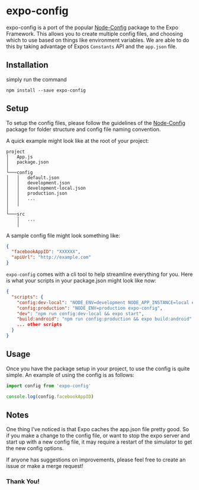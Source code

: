 # expo-config

expo-config is a port of the popular [Node-Config](https://www.npmjs.com/package/config) package to the Expo Framework. This allows you to create multiple config files, and choosing which to use based on things like environment variables. We are able to do this by taking advantage of Expos `Constants` API and the `app.json` file.

## Installation

simply run the command 

```
npm install --save expo-config
```

## Setup

To setup the config files, please follow the guidelines of the [Node-Config](https://www.npmjs.com/package/config) package for folder structure and config file naming convention.

A quick example might look like at the root of your project:

```
project
│   App.js
│   package.json   
│
└───config
│   │   default.json
│   │   development.json
│   │   development-local.json
│   │   production.json
│   │   ...
│   │
│   
└───src
    │   ...
    │ 
```

A sample config file might look something like:

```JSON
{
  "facebookAppID": "XXXXXX",
  "apiUrl": "http://example.com"
}
```

`expo-config` comes with a cli tool to help streamline everything for you. Here is what your scripts in your package.json might look like now:

```JSON
{
  "scripts": {
    "config:dev-local": "NODE_ENV=development NODE_APP_INSTANCE=local expo-config",
    "config:production": "NODE_ENV=production expo-config",
    "dev": "npm run config:dev-local && expo start",
    "build:android": "npm run config:production && expo build:android"
    ... other scripts
  }
}
```

## Usage

Once you have the package setup in your project, to use the config is quite simple. An example of using the config is as follows:

```javascript
import config from 'expo-config'

console.log(config.facebookAppID)
```

## Notes

One thing I've noticed  is that Expo caches the app.json file pretty good. So if you make a change to the config file, or want to stop the expo server and start up with a new config file, it may require a restart of the simulator to get the new config options.

If anyone has suggestions on improvements, please feel free to create an issue or make a merge request!

### Thank You!


